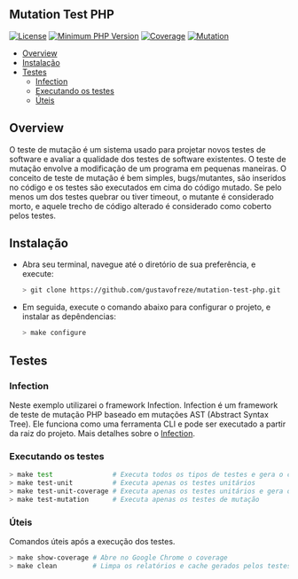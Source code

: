 ## Mutation Test PHP

[![License](https://img.shields.io/badge/license-MIT-green)](https://github.com/gustavofreze)
[![Minimum PHP Version](https://img.shields.io/badge/php-%5E8.0.6-blue)](https://php.net/)
[![Coverage](https://img.shields.io/badge/coverage-100%25-green)](https://github.com/gustavofreze/mutation-test-php)
[![Mutation](https://img.shields.io/badge/mutation-100%25-green)](https://github.com/gustavofreze/mutation-test-php)

* [Overview](#overview)
* [Instalação](#installation)
* [Testes](#tests)
    - [Infection](#infection)
    - [Executando os testes](#execute)
    - [Úteis](#util)

<div id='overview'></div> 

## Overview

O teste de mutação é um sistema usado para projetar novos testes de software e avaliar a qualidade dos testes de
software existentes. O teste de mutação envolve a modificação de um programa em pequenas maneiras. O conceito de teste
de mutação é bem simples, bugs/mutantes, são inseridos no código e os testes são executados em cima do código mutado. Se
pelo menos um dos testes quebrar ou tiver timeout, o mutante é considerado morto, e aquele trecho de código alterado é
considerado como coberto pelos testes.

<div id='installation'></div>

## Instalação

- Abra seu terminal, navegue até o diretório de sua preferência, e execute:
  ```bash
  > git clone https://github.com/gustavofreze/mutation-test-php.git
  ```

- Em seguida, execute o comando abaixo para configurar o projeto, e instalar as depêndencias:
  ```bash
  > make configure
  ```

<div id='tests'></div>

## Testes

<div id='infection'></div>

### Infection

Neste exemplo utilizarei o framework Infection. Infection é um framework de teste de mutação PHP baseado em mutações AST
(Abstract Syntax Tree). Ele funciona como uma ferramenta CLI e pode ser executado a partir da raiz do projeto. Mais
detalhes sobre o [Infection](https://infection.github.io/guide/index.html).

<div id='execute'></div>

### Executando os testes

```bash
> make test               # Executa todos os tipos de testes e gera o coverage
> make test-unit          # Executa apenas os testes unitários
> make test-unit-coverage # Executa apenas os testes unitários e gera o coverage
> make test-mutation      # Executa apenas os testes de mutação
```

<div id='util'></div>

### Úteis

Comandos úteis após a execução dos testes.

```bash
> make show-coverage # Abre no Google Chrome o coverage
> make clean         # Limpa os relatórios e cache gerados pelos testes
```